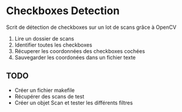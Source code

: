 Checkboxes Detection
====================

Scrit de détection de checkboxes sur un lot de scans grâce à OpenCV

1. Lire un dossier de scans
2. Identifier toutes les checkboxes
3. Récuperer les coordonnées des checkboxes cochées
4. Sauvegarder les coordonées dans un fichier texte

## TODO

- Créer un fichier makefile
- Récupérer des scans de test
- Créer un objet Scan et tester les différents filtres

